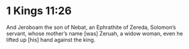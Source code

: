 # 1 Kings 11:26

And Jeroboam the son of Nebat, an Ephrathite of Zereda, Solomon’s servant, whose mother’s name [was] Zeruah, a widow woman, even he lifted up [his] hand against the king.